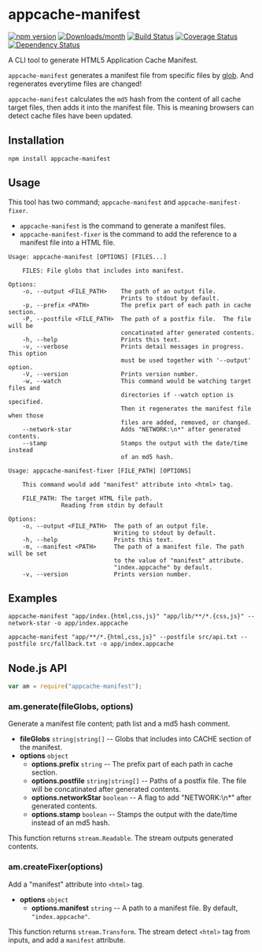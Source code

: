 # appcache-manifest

[![npm version](https://img.shields.io/npm/v/appcache-manifest.svg)](https://www.npmjs.com/package/appcache-manifest)
[![Downloads/month](https://img.shields.io/npm/dm/appcache-manifest.svg)](https://www.npmjs.com/package/appcache-manifest)
[![Build Status](https://travis-ci.org/mysticatea/appcache-manifest.svg?branch=master)](https://travis-ci.org/mysticatea/appcache-manifest)
[![Coverage Status](https://coveralls.io/repos/mysticatea/appcache-manifest/badge.svg?branch=master&service=github)](https://coveralls.io/github/mysticatea/appcache-manifest?branch=master)
[![Dependency Status](https://david-dm.org/mysticatea/appcache-manifest.svg)](https://david-dm.org/mysticatea/appcache-manifest)

A CLI tool to generate HTML5 Application Cache Manifest.

`appcache-manifest` generates a manifest file from specific files by [glob](https://www.npmjs.com/package/glob).
And regenerates everytime files are changed!

`appcache-manifest` calculates the `md5` hash from the content of all cache target files, then adds it into the manifest file.
This is meaning browsers can detect cache files have been updated.

## Installation

```
npm install appcache-manifest
```


## Usage

This tool has two command; `appcache-manifest` and `appcache-manifest-fixer`.

- `appcache-manifest` is the command to generate a manifest files.
- `appcache-manifest-fixer` is the command to add the reference to a manifest file into a HTML file.

```
Usage: appcache-manifest [OPTIONS] [FILES...]

    FILES: File globs that includes into manifest.

Options:
    -o, --output <FILE_PATH>    The path of an output file.
                                Prints to stdout by default.
    -p, --prefix <PATH>         The prefix part of each path in cache section.
    -P, --postfile <FILE_PATH>  The path of a postfix file.  The file will be
                                concatinated after generated contents.
    -h, --help                  Prints this text.
    -v, --verbose               Prints detail messages in progress. This option
                                must be used together with '--output' option.
    -V, --version               Prints version number.
    -w, --watch                 This command would be watching target files and
                                directories if --watch option is specified.
                                Then it regenerates the manifest file when those
                                files are added, removed, or changed.
    --network-star              Adds "NETWORK:\n*" after generated contents.
    --stamp                     Stamps the output with the date/time instead
                                of an md5 hash.
```

```
Usage: appcache-manifest-fixer [FILE_PATH] [OPTIONS]

    This command would add "manifest" attribute into <html> tag.

    FILE_PATH: The target HTML file path.
               Reading from stdin by default

Options:
    -o, --output <FILE_PATH>  The path of an output file.
                              Writing to stdout by default.
    -h, --help                Prints this text.
    -m, --manifest <PATH>     The path of a manifest file. The path will be set
                              to the value of "manifest" attribute.
                              "index.appcache" by default.
    -v, --version             Prints version number.
```


## Examples

```
appcache-manifest "app/index.{html,css,js}" "app/lib/**/*.{css,js}" --network-star -o app/index.appcache
```

```
appcache-manifest "app/**/*.{html,css,js}" --postfile src/api.txt --postfile src/fallback.txt -o app/index.appcache
```


## Node.js API

```js
var am = require("appcache-manifest");
```

### am.generate(fileGlobs, options)

Generate a manifest file content; path list and a md5 hash comment.

- **fileGlobs** `string|string[]` -- Globs that includes into CACHE section of the manifest.
- **options** `object`
  - **options.prefix** `string` -- The prefix part of each path in cache section.
  - **options.postfile** `string|string[]` -- Paths of a postfix file. The file will be concatinated after generated contents.
  - **options.networkStar** `boolean` -- A flag to add "NETWORK:\n*" after generated contents.
  - **options.stamp** `boolean` -- Stamps the output with the date/time instead
  of an md5 hash.

This function returns `stream.Readable`.
The stream outputs generated contents.

### am.createFixer(options)

Add a "manifest" attribute into `<html>` tag.

- **options** `object`
  - **options.manifest** `string` -- A path to a manifest file.  By default,
    `"index.appcache"`.

This function returns `stream.Transform`.
The stream detect `<html>` tag from inputs, and add a `manifest` attribute.
